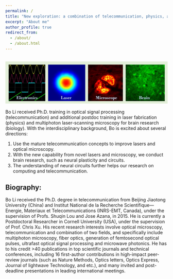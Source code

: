 ```yaml
---
permalink: /
title: "New exploration: a combination of telecommunication, physics, and biology"
excerpt: "About me"
author_profile: true
redirect_from:
  - /about/
  - /about.html
---
```



<br/><img src='/images/Page-About-image-1.jpg'>

Bo Li received Ph.D. training in optical signal processing (telecommunication) and additional postdoc training in laser fabrication (physics) and multiphoton laser-scanning microscopy for brain research (biology). With the interdisciplinary background, Bo is excited about several directions:

1. Use the mature telecommunication concepts to improve lasers and optical microscopy.
2. With the new capability from novel lasers and microscopy, we conduct brain research, such as neural plasticity and circuits.
3. The understanding of neural circuits further helps our research on computing and telecommunication.



Biography:
------
Bo Li received the Ph.D. degree in telecommunication from Beijing Jiaotong University (China) and Institut National de la Recherche Scientifique—Energie, Materiaux et Telecommunications (INRS-EMT, Canada), under the supervision of Profs. Shuqin Lou and Jose Azana, in 2015. He is currently a Postdoctoral Researcher in Cornell University (USA), under the supervision of Prof. Chris Xu. His recent research interests involve optical microscopy, telecommunication and combination of two fields, and specifically include multiphoton microscopy, fiber optics, generation of femtosecond optical pulses, ultrafast optical signal processing and microwave photonics. He has to his credit >40 publications in top scientific journals and technical conferences, including 16 first-author contributions in high-impact peer-review journals (such as Nature Methods, Optics letters, Optics Express, Journal of lightwave Technology, and etc.), and many invited and post-deadline presentations in leading international meetings.
